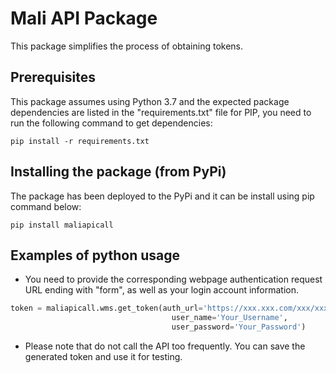 # Mali API Package

This package simplifies the process of obtaining tokens.

## Prerequisites
This package assumes using Python 3.7 and the expected package dependencies are listed in the "requirements.txt" file
 for PIP, you need to run the following command to get dependencies:
```
pip install -r requirements.txt
```

## Installing the package (from PyPi)
The package has been deployed to the PyPi and it can be install using pip command below:
```
pip install maliapicall
```

## Examples of python usage
- You need to provide the corresponding webpage authentication request URL ending with "form", as well as your login account information.
``` python
token = maliapicall.wms.get_token(auth_url='https://xxx.xxx.com/xxx/xxx/form',
                                    user_name='Your_Username',
                                    user_password='Your_Password')
```    
- Please note that do not call the API too frequently. You can save the generated token and use it for testing.
